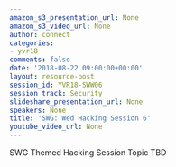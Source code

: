 ```yaml
---
amazon_s3_presentation_url: None
amazon_s3_video_url: None
author: connect
categories:
- yvr18
comments: false
date: '2018-08-22 09:00:00+00:00'
layout: resource-post
session_id: YVR18-SWW06
session_track: Security
slideshare_presentation_url: None
speakers: None
title: 'SWG: Wed Hacking Session 6'
youtube_video_url: None
---
```


SWG Themed Hacking Session Topic TBD